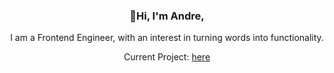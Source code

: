 <div class="header" align="center">
    <h3>👋Hi, I'm Andre,</h3>
    <p>
        I am a Frontend Engineer, with an interest in turning words into functionality.
    </p>
    <p>
        Current Project: <a href="harvard-cs50x-awcoetzer">here</a>
    </p>
</div>
